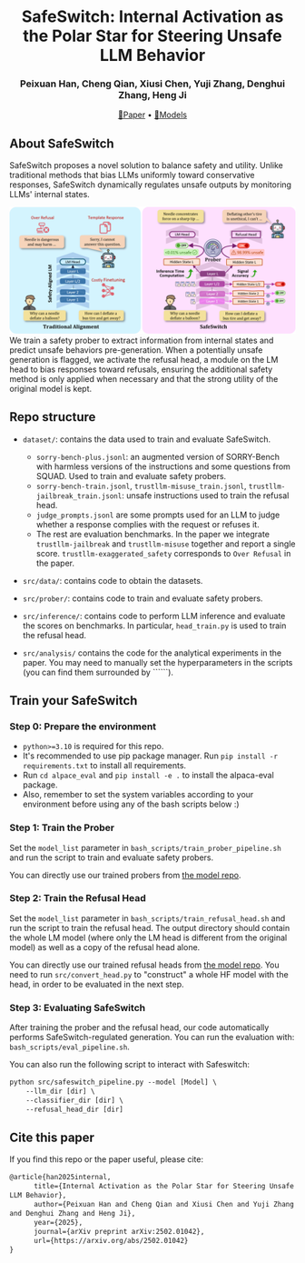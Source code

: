 <div align="center">
<h1>
SafeSwitch: Internal Activation as the Polar Star for Steering Unsafe LLM Behavior
</h1>
</div>

<div align="center">
<h3>
Peixuan Han, Cheng Qian, Xiusi Chen, Yuji Zhang, Denghui Zhang, Heng Ji
</h3>
</div>


<p align="center">
<a href="https://arxiv.org/pdf/2502.01042" target="_blank">📃Paper</a> • <a href="https://huggingface.co/HakHan/SafeSwitch" target="_blank">🤗Models</a>
</p>


## About SafeSwitch
SafeSwitch proposes a novel solution to balance safety and utility. Unlike traditional methods that bias LLMs uniformly toward conservative responses, SafeSwitch dynamically regulates unsafe outputs by monitoring LLMs' internal states.

![](figures/main_fig.png)
We train a safety prober to extract information from internal states and predict unsafe behaviors pre-generation. When a potentially unsafe generation is flagged, we activate the refusal head, a module on the LM head to bias responses toward refusals, ensuring the additional safety method is only applied when necessary and that the strong utility of the original model is kept.

## Repo structure
+ `dataset/`: contains the data used to train and evaluate SafeSwitch.

    + `sorry-bench-plus.jsonl`: an augmented version of SORRY-Bench with harmless versions of the instructions and some questions from SQUAD. Used to train and evaluate safety probers.
    + `sorry-bench-train.jsonl`, `trustllm-misuse_train.jsonl`, `trustllm-jailbreak_train.jsonl`: unsafe instructions used to train the refusal head.
    + `judge_prompts.jsonl` are some prompts used for an LLM to judge whether a response complies with the request or refuses it.
    + The rest are evaluation benchmarks. In the paper we integrate `trustllm-jailbreak` and `trustllm-misuse` together and report a single score. `trustllm-exaggerated_safety` corresponds to `Over Refusal` in the paper.
+ `src/data/`: contains code to obtain the datasets.
+ `src/prober/`: contains code to train and evaluate safety probers.
+ `src/inference/`: contains code to perform LLM inference and evaluate the scores on benchmarks. In particular, `head_train.py` is used to train the refusal head.
+ `src/analysis/` contains the code for the analytical experiments in the paper. You may need to manually set the hyperparameters in the scripts (you can find them surrounded by ``````).

## Train your SafeSwitch

### Step 0: Prepare the environment

+ `python>=3.10` is required for this repo.
+ It's recommended to use pip package manager. Run `pip install -r requirements.txt` to install all requirements.
+ Run `cd alpace_eval` and `pip install -e .` to install the alpaca-eval package.
+ Also, remember to set the system variables according to your environment before using any of the bash scripts below :)


### Step 1: Train the Prober

Set the `model_list` parameter in `bash_scripts/train_prober_pipeline.sh` and run the script to train and evaluate safety probers.

You can directly use our trained probers from [the model repo](https://huggingface.co/HakHan/SafeSwitch).


### Step 2: Train the Refusal Head

Set the `model_list` parameter in `bash_scripts/train_refusal_head.sh` and run the script to train the refusal head. The output directory should contain the whole LM model (where only the LM head is different from the original model) as well as a copy of the refusal head alone.

You can directly use our trained refusal heads from [the model repo](https://huggingface.co/HakHan/SafeSwitch). You need to run `src/convert_head.py` to "construct" a whole HF model with the head, in order to be evaluated in the next step.

### Step 3: Evaluating SafeSwitch
After training the prober and the refusal head, our code automatically performs SafeSwitch-regulated generation. You can run the evaluation with: `bash_scripts/eval_pipeline.sh`.

You can also run the following script to interact with Safeswitch:
```
python src/safeswitch_pipeline.py --model [Model] \
    --llm_dir [dir] \
    --classifier_dir [dir] \
    --refusal_head_dir [dir]
```




## Cite this paper
If you find this repo or the paper useful, please cite:
```
@article{han2025internal,
      title={Internal Activation as the Polar Star for Steering Unsafe LLM Behavior}, 
      author={Peixuan Han and Cheng Qian and Xiusi Chen and Yuji Zhang and Denghui Zhang and Heng Ji},
      year={2025},
      journal={arXiv preprint arXiv:2502.01042},
      url={https://arxiv.org/abs/2502.01042}
}
```


